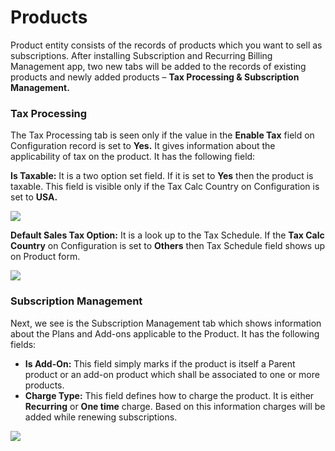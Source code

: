 # Products

Product entity consists of the records of products which you want to sell as subscriptions. After installing Subscription and Recurring Billing Management app, two new tabs will be added to the records of existing products and newly added products – **Tax Processing & Subscription Management.**&#x20;

### **Tax Processing**

The Tax Processing tab is seen only if the value in the **Enable Tax** field on Configuration record is set to **Yes.** It gives information about the applicability of tax on the product. It has the following field:

**Is Taxable:** It is a two option set field. If it is set to **Yes** then the product is taxable. This field is visible only if the Tax Calc Country on Configuration is set to **USA.**

![](../../.gitbook/assets/Product\_1.png)

**Default Sales Tax Option:** It is a look up to the Tax Schedule. If the **Tax Calc Country** on Configuration is set to **Others** then Tax Schedule field shows up on Product form.

![](../../.gitbook/assets/Product\_2.png)

### Subscription Management

Next, we see is the Subscription Management tab which shows information about the Plans and Add-ons applicable to the Product. It has the following fields:

* **Is Add-On:** This field simply marks if the product is itself a Parent product or an add-on product which shall be associated to one or more products.&#x20;
* **Charge Type:** This field defines how to charge the product. It is either **Recurring** or **One time** charge. Based on this information charges will be added while renewing subscriptions.

![](../../.gitbook/assets/Product\_3.png)
